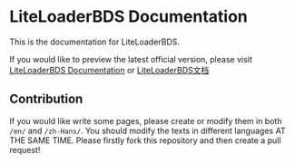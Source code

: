 # LiteLoaderBDS Documentation

This is the documentation for LiteLoaderBDS.

If you would like to preview the latest official version, please visit [LiteLoaderBDS Documentation](https://docs.litebds.com/en) or [LiteLoaderBDS文档](https://docs.litebds.com/zh-Hans)

## Contribution

If you would like write some pages, please create or modify them in both `/en/` and `/zh-Hans/`.
You should modify the texts in different languages AT THE SAME TIME.
Please firstly fork this repository and then create a pull request!